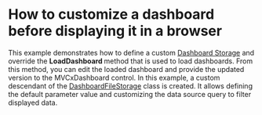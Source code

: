 # How to customize a dashboard before displaying it in a browser


<p>This example demonstrates how to define a custom <a href="https://documentation.devexpress.com/Dashboard/116299/Building-the-Designer-and-Viewer-Applications/Web-Dashboard/ASP-NET-Dashboard-Control/Preparing-a-Dashboard-Storage">Dashboard Storage</a> and override the <strong>LoadDashboard </strong>method that is used to load dashboards. From this method, you can edit the loaded dashboard and provide the updated version to the MVCxDashboard control. In this example, a custom descendant of the <a href="https://documentation.devexpress.com/Dashboard/DevExpress.DashboardWeb.DashboardFileStorage.class">DashboardFileStorage</a> class is created. It allows defining the default parameter value and customizing the data source query to filter displayed data.</p>

<br/>


